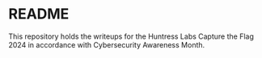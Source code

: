 # README

This repository holds the writeups for the Huntress Labs Capture the Flag 2024 in accordance with Cybersecurity Awareness Month.


